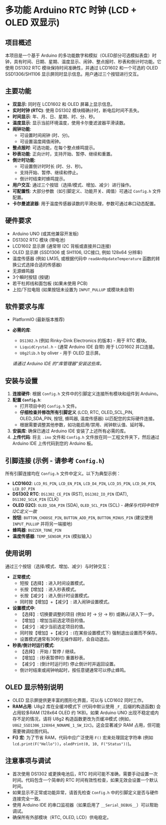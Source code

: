 # 多功能 Arduino RTC 时钟 (LCD + OLED 双显示)

## 项目概述

本项目是一个基于 Arduino 的多功能数字和模拟（OLED部分可选模拟表盘）时钟，具有时间、日期、星期、温度显示、闹钟、整点报时、秒表和倒计时功能。它使用 DS1302 RTC 模块保持时间准确性，并通过 LCD1602 和一个可选的 OLED SSD1306/SH1106 显示屏同时显示信息。用户通过三个按钮进行交互。

## 主要功能

* **双显示**: 同时在 LCD1602 和 OLED 屏幕上显示信息。
* **实时时钟 (RTC)**: 使用 DS1302 模块精确计时，断电后时间不丢失。
* **时间显示**: 年、月、日、星期、时、分、秒。
* **温度显示**: 显示当前环境温度，使用卡尔曼滤波器平滑读数。
* **闹钟功能**:
    * 可设置时间闹钟 (时、分)。
    * 可设置温度阈值闹钟。
* **整点报时**: 可选功能，在每个整点蜂鸣提示。
* **秒表功能**: 正向计时，支持开始、暂停、继续和重置。
* **倒计时功能**:
    * 可设置倒计时时长 (时、分、秒)。
    * 支持开始、暂停、继续和停止。
    * 倒计时结束时蜂鸣提示。
* **用户交互**: 通过三个按钮（选择/模式、增加、减少）进行操作。
* **可配置性**: 大部分参数（如引脚定义、功能开关、阈值）可通过 `Config.h` 文件配置。
* **卡尔曼滤波器**: 用于温度传感器读数的平滑处理，参数可通过串口动态配置。

## 硬件要求

* Arduino UNO (或其他兼容开发板)
* DS1302 RTC 模块 (带电池)
* LCD1602 显示屏 (通常带 I2C 背板或直接并口连接)
* OLED 显示屏 (SSD1306 或 SH1106, I2C接口, 例如 128x64 分辨率)
* 温度传感器 (例如 LM35, 或根据代码中 `readAndUpdateTemperature` 函数的转换公式选择合适的传感器)
* 无源蜂鸣器
* 3个瞬时按钮 (按键)
* 若干杜邦线和面包板 (如果未使用 PCB)
* 上拉/下拉电阻 (如果按钮未设置为 `INPUT_PULLUP` 或模块未自带)

## 软件要求与库

* PlatformIO (最新版本推荐)
* **必需的库**:
    * `DS1302.h` (例如 Rinky-Dink Electronics 的版本) - 用于 RTC 模块。
    * `LiquidCrystal.h` - (通常 Arduino IDE 自带) 用于 LCD1602 并口连接。
    * `U8g2lib.h` by oliver - 用于 OLED 显示屏。

    *请通过 Arduino IDE 的“库管理器”安装这些库。*

## 安装与设置

1.  **连接硬件**: 根据 `Config.h` 文件中的引脚定义连接所有模块和组件到 Arduino。
2.  **配置 `Config.h`**:
    * 打开项目中的 `Config.h` 文件。
    * **仔细检查并修改所有引脚定义** (LCD, RTC, OLED_SCL_PIN, OLED_SDA_PIN, 按钮, 蜂鸣器, 温度传感器) 以匹配您的实际硬件连接。
    * 根据需要调整其他参数，如功能启用/禁用、闹钟默认值、延时等。
3.  **安装库**: 确保已通过 Arduino IDE 安装了上述所有必需的库。
4.  **上传代码**: 将主 `.ino` 文件和 `Config.h` 文件放在同一工程文件夹下，然后通过 Arduino IDE 上传代码到您的 Arduino 板。

## 引脚连接 (示例 - 请参考 `Config.h`)

所有引脚连接均在 `Config.h` 文件中定义。以下为典型示例：

* **LCD1602**: `LCD_RS_PIN`, `LCD_EN_PIN`, `LCD_D4_PIN`, `LCD_D5_PIN`, `LCD_D6_PIN`, `LCD_D7_PIN`
* **DS1302 RTC**: `DS1302_CE_PIN` (RST), `DS1302_IO_PIN` (DAT), `DS1302_SCLK_PIN` (CLK)
* **OLED (I2C)**: `OLED_SDA_PIN` (SDA), `OLED_SCL_PIN` (SCL) - *确保与代码中软件I2C定义一致*
* **按钮**: `BUTTON_CHOOSE_PIN`, `BUTTON_ADD_PIN`, `BUTTON_MINUS_PIN` (建议使用 `INPUT_PULLUP` 并将另一端接地)
* **蜂鸣器**: `BUZZER_TONE_PIN`
* **温度传感器**: `TEMP_SENSOR_PIN` (模拟输入)

## 使用说明

通过三个按钮（选择/模式、增加、减少）与时钟交互：

* **正常模式**:
    * 短按【选择】: 进入时间设置模式。
    * 长按【增加】: 进入秒表模式。
    * 长按【减少】: 进入倒计时设置模式。
    * 同时按【增加】+【减少】: 进入闹钟设置模式。
* **设置模式中**:
    * 【选择】: 切换要调整的项目 (例如 时 -> 分 -> 秒) 或确认/进入下一步。
    * 【增加】: 增加当前选定项目的值。
    * 【减少】: 减少当前选定项目的值。
    * 同时按【增加】+【减少】: (在某些设置模式下) 强制退出设置而不保存。
    * 设置模式通常有30秒无操作超时，会自动退出。
* **秒表/倒计时运行模式**:
    * 【选择】: 开始 / 暂停 / 继续。
    * 【增加】: (秒表暂停时) 重置秒表。
    * 【减少】: (倒计时运行时) 停止倒计时并返回设置。
    * 倒计时结束或闹钟响起时，按任意键通常可以停止蜂鸣。

## OLED 显示特别说明

* OLED 显示屏提供更丰富的图形化界面，可以与 LCD1602 同时工作。
* **RAM占用**: U8g2 库在全缓冲模式下 (代码中默认使用 `_F_` 后缀的构造函数) 会占用较多RAM (128x64 OLED 约 1KB)。如果 Arduino UNO 出现不稳定或内存不足的情况，请将 U8g2 构造函数更改为页缓冲模式 (例如，`U8G2_SSD1306_128X64_NONAME_1_SW_I2C`)。这会显著减少 RAM 占用，但可能需要微调绘图代码。
* **F() 宏**: 为了节省 RAM，代码中应广泛使用 `F()` 宏来处理固定字符串 (例如 `lcd.print(F("Hello"))`，`oledPrint(0, 10, F("Status"))`)。

## 注意事项与调试

* 首次使用 DS1302 或更换电池后，RTC 时间可能不准确，需要手动设置一次时间。代码包含一个简单的 RTC 时间有效性检查，如果无效会设置一个默认时间。
* 如果显示不正常或功能异常，请首先检查 `Config.h` 中的引脚定义是否与硬件连接完全一致。
* 使用 Arduino IDE 的串口监视器（如果启用了 `__Serial_DEBUG__`）可以帮助调试。
* 确保所有外部模块（RTC, OLED, LCD）供电稳定。